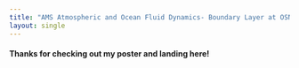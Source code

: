 ```yaml
---
title: "AMS Atmospheric and Ocean Fluid Dynamics- Boundary Layer at OSNAP studies"
layout: single
---
```


#### Thanks for checking out my poster and landing here!
